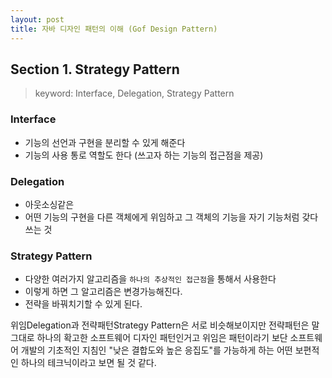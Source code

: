 ```yaml
---
layout: post
title: 자바 디자인 패턴의 이해 (Gof Design Pattern)
---
```

Section 1. Strategy Pattern
---
>keyword: Interface, Delegation, Strategy Pattern

### Interface
- 기능의 선언과 구현을 분리할 수 있게 해준다
- 기능의 사용 통로 역할도 한다 (쓰고자 하는 기능의 접근점을 제공)

### Delegation
- 아웃소싱같은
- 어떤 기능의 구현을 다른 객체에게 위임하고 그 객체의 기능을 자기 기능처럼 갖다쓰는 것

### Strategy Pattern
- 다양한 여러가지 알고리즘을 `하나의 추상적인 접근점`을 통해서 사용한다
- 이렇게 하면 그 알고리즘은 변경가능해진다.
- 전략을 바꿔치기할 수 있게 된다.

위임Delegation과 전략패턴Strategy Pattern은 서로 비슷해보이지만 전략패턴은 말 그대로 하나의 확고한 소프트웨어 디자인 패턴인거고 위임은 패턴이라기 보단 소프트웨어 개발의 기초적인 지침인 "낮은 결합도와 높은 응집도"를 가능하게 하는 어떤 보편적인 하나의 테크닉이라고 보면 될 것 같다.
